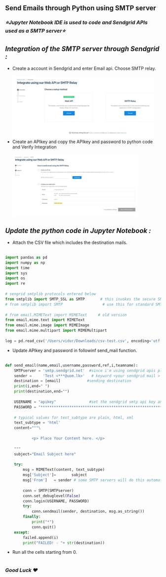 ## Send Emails through Python using SMTP server

### *⭐Jupyter Notebook IDE is used to code and Sendgrid APIs used as a SMTP server⭐*

## *Integration of the SMTP server through Sendgrid :*
<ul>
  <li>Create a account in Sendgrid and enter Email api. Choose SMTP relay.</li> <br>
  <code><img height = 200 src="https://github.com/ViduraErandika/Send-mails-through-Python/blob/main/images/choose.jpg"></code> <br>
  <li>Create an APIkey and copy the APIkey and password to python code and Verify Integration </li> <br>
  <code><img height = 200 src="https://github.com/ViduraErandika/Send-mails-through-Python/blob/main/images/intergration.jpg"></code> <br>  
</ul>

## *Update the python code in Jupyter Notebook :*

<ul>
  <li>Attach the CSV file which includes the destination mails.</li> <br> 
</ul>

```py
import pandas as pd
import numpy as np
import time
import sys
import os
import re

# sengrid smtplib protocols entered below
from smtplib import SMTP_SSL as SMTP       # this invokes the secure SMTP protocol (port 465, uses SSL)
# from smtplib import SMTP                  # use this for standard SMTP protocol   (port 25, no encryption)

# from email.MIMEText import MIMEText     # old version
from email.mime.text import MIMEText
from email.mime.image import MIMEImage
from email.mime.multipart import MIMEMultipart

log = pd.read_csv('/Users/vidur/Downloads/csv-test.csv', encoding='utf-8')    #enter your sending mails csv file HERE
```

<ul>
  <li>Update APIkey and password in followinf send_mail function.</li> <br> 
</ul>

``` py
def send_email(name,email,username,password,ref,i,teamname):
    SMTPserver = 'smtp.sendgrid.net'  #since i'm using sendgrid apis placed their SMTPserver here.
    sender =     'Test <***@uom.lk>'   # keyword <your sendgrid mail >
    destination = [email]            #sending destination
    print(i,end=" ")
    print(destination,end="")
    
    USERNAME = "apikey"               #set the sendgrid smtp api key and password here
    PASSWORD = "********************************************************"

    # typical values for text_subtype are plain, html, xml
    text_subtype = 'html'
    content="""\
            
            <p> Place Your Content here. </p>
    
    """ 
    subject="Email Subject here"

    try:
        msg = MIMEText(content, text_subtype)
        msg['Subject']=       subject
        msg['From']   = sender # some SMTP servers will do this automatically, not all

        conn = SMTP(SMTPserver)
        conn.set_debuglevel(False)
        conn.login(USERNAME, PASSWORD)
        try:
            conn.sendmail(sender, destination, msg.as_string())
        finally:
            print("*")
            conn.quit()
    except:
        failed.append(i)
        print("FAILED! - "+ str(destination))
```

<ul>
  <li>Run all the cells starting from 0.</li> <br> 
</ul>

### *Good Luck ❤*
